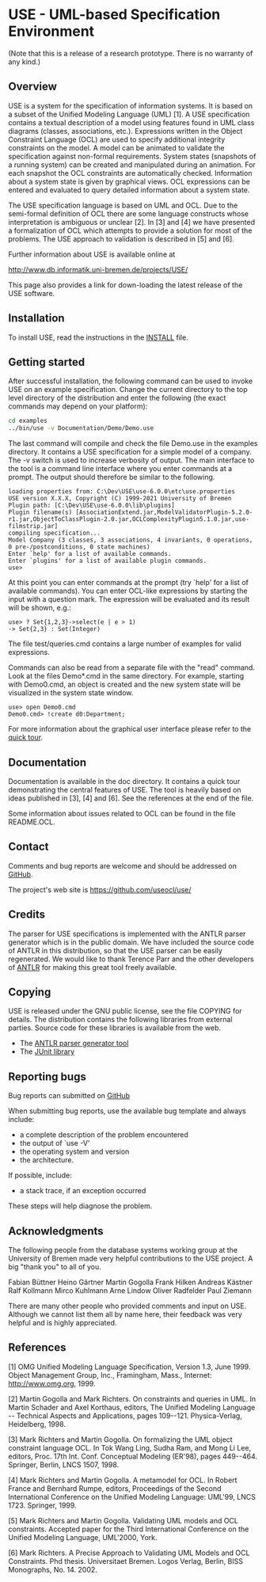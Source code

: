 # USE - UML-based Specification Environment

(Note that this is a release of a research prototype. There is no
warranty of any kind.)

## Overview

USE is a system for the specification of information systems. It is
based on a subset of the Unified Modeling Language (UML) [1]. A USE
specification contains a textual description of a model using features
found in UML class diagrams (classes, associations, etc.). Expressions
written in the Object Constraint Language (OCL) are used to specify
additional integrity constraints on the model. A model can be animated
to validate the specification against non-formal requirements. System
states (snapshots of a running system) can be created and manipulated
during an animation. For each snapshot the OCL constraints are
automatically checked. Information about a system state is given by
graphical views.  OCL expressions can be entered and evaluated to
query detailed information about a system state.

The USE specification language is based on UML and OCL. Due to the
semi-formal definition of OCL there are some language constructs whose
interpretation is ambiguous or unclear [2]. In [3] and [4] we have
presented a formalization of OCL which attempts to provide a solution
for most of the problems. The USE approach to validation is described
in [5] and [6].

Further information about USE is available online at

<http://www.db.informatik.uni-bremen.de/projects/USE/>

This page also provides a link for down-loading the latest release of
the USE software.


## Installation

To install USE, read the instructions in the [INSTALL](INSTALL) file.

## Getting started

After successful installation, the following command can be used to
invoke USE on an example specification. Change the current directory
to the top level directory of the distribution and enter the following
(the exact commands may depend on your platform):

```bash
cd examples
../bin/use -v Documentation/Demo/Demo.use
```

The last command will compile and check the file Demo.use in the
examples directory. It contains a USE specification for a simple model
of a company. The -v switch is used to increase verbosity of
output. The main interface to the tool is a command line interface
where you enter commands at a prompt. The output should therefore be
similar to the following.

```
loading properties from: C:\Dev\USE\use-6.0.0\etc\use.properties
USE version X.X.X, Copyright (C) 1999-2021 University of Bremen
Plugin path: [C:\Dev\USE\use-6.0.0\lib\plugins]
Plugin filename(s) [AssociationExtend.jar,ModelValidatorPlugin-5.2.0-r1.jar,ObjectToClassPlugin-2.0.jar,OCLComplexityPlugin5.1.0.jar,use-filmstrip.jar]
compiling specification...
Model Company (3 classes, 3 associations, 4 invariants, 0 operations, 0 pre-/postconditions, 0 state machines)
Enter `help' for a list of available commands.
Enter `plugins' for a list of available plugin commands.
use>
```

At this point you can enter commands at the prompt (try `help' for a
list of available commands). You can enter OCL-like expressions by
starting the input with a question mark. The expression will be
evaluated and its result will be shown, e.g.:

```ocl
use> ? Set{1,2,3}->select(e | e > 1)
-> Set{2,3} : Set(Integer)
```

The file test/queries.cmd contains a large number of examples for
valid expressions.

Commands can also be read from a separate file with the "read"
command. Look at the files Demo*.cmd in the same directory. For
example, starting with Demo0.cmd, an object is created and the new
system state will be visualized in the system state window.

```use
use> open Demo0.cmd
Demo0.cmd> !create d0:Department;
```

For more information about the graphical user interface please refer
to the [quick tour](http://www.db.informatik.uni-bremen.de/projects/USE/).

## Documentation

Documentation is available in the doc directory. It contains a quick
tour demonstrating the central features of USE. The tool is heavily
based on ideas published in [3], [4] and [6]. See the references at
the end of the file.

Some information about issues related to OCL can be found in the file
README.OCL.

## Contact

Comments and bug reports are welcome and should be addressed on [GitHub](https://github.com/useocl/use/issues).

The project's web site is <https://github.com/useocl/use/>

## Credits

The parser for USE specifications is implemented with the ANTLR parser
generator which is in the public domain. We have included the source
code of ANTLR in this distribution, so that the USE parser can be
easily regenerated. We would like to thank Terence Parr and the other
developers of [ANTLR](http://www.antlr.org) for making this great tool freely available.

## Copying

USE is released under the GNU public license, see the file COPYING for
details. The distribution contains the following libraries from
external parties. Source code for these libraries is available from
the web.

- The [ANTLR parser generator tool](http://www.antlr.org)
- The [JUnit library](http://www.junit.org)

## Reporting bugs

Bug reports can submitted on [GitHub](https://github.com/useocl/use/issues)

When submitting bug reports, use the available bug template and always include:

- a complete description of the problem encountered
- the output of `use -V'
- the operating system and version
- the architecture.

If possible, include:

- a stack trace, if an exception occurred

These steps will help diagnose the problem.

## Acknowledgments

The following people from the database systems working group at the
University of Bremen made very helpful contributions to the USE
project. A big "thank you" to all of you.

Fabian Büttner
Heino Gärtner
Martin Gogolla
Frank Hilken
Andreas Kästner
Ralf Kollmann
Mirco Kuhlmann
Arne Lindow
Oliver Radfelder
Paul Ziemann

There are many other people who provided comments and input on
USE. Although we cannot list them all by name here, their feedback was
very helpful and is highly appreciated.

## References

[1] OMG Unified Modeling Language Specification, Version 1.3, June
    1999. Object Management Group, Inc., Framingham, Mass., Internet:
    http://www.omg.org, 1999.

[2] Martin Gogolla and Mark Richters. On constraints and queries in
    UML. In Martin Schader and Axel Korthaus, editors, The Unified
    Modeling Language -- Technical Aspects and Applications, pages
    109--121. Physica-Verlag, Heidelberg, 1998.

[3] Mark Richters and Martin Gogolla. On formalizing the UML object
    constraint language OCL. In Tok Wang Ling, Sudha Ram, and Mong Li
    Lee, editors, Proc. 17th Int. Conf. Conceptual Modeling (ER'98),
    pages 449--464. Springer, Berlin, LNCS 1507, 1998.

[4] Mark Richters and Martin Gogolla. A metamodel for OCL. In Robert
    France and Bernhard Rumpe, editors, Proceedings of the Second
    International Conference on the Unified Modeling Language: UML'99,
    LNCS 1723. Springer, 1999.

[5] Mark Richters and Martin Gogolla. Validating UML models and OCL
    constraints. Accepted paper for the Third International Conference
    on the Unified Modeling Language, UML'2000, York.

[6] Mark Richters. A Precise Approach to Validating UML Models and OCL
    Constraints. Phd thesis. Universitaet Bremen. Logos Verlag,
    Berlin, BISS Monographs, No. 14. 2002.

